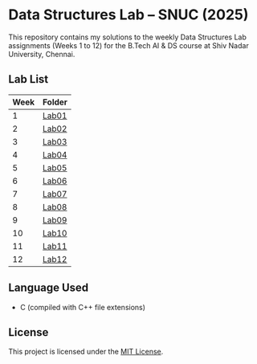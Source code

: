 # Data Structures Lab – SNUC (2025)

This repository contains my solutions to the weekly Data Structures Lab assignments (Weeks 1 to 12) for the B.Tech AI & DS course at Shiv Nadar University, Chennai.

## Lab List

| Week | Folder   |
|------|----------|
| 1  | [Lab01](Lab01/) |
| 2  | [Lab02](Lab02/) |
| 3  | [Lab03](Lab03/) |
| 4  | [Lab04](Lab04/) |
| 5  | [Lab05](Lab05/) |
| 6  | [Lab06](Lab06/) |
| 7  | [Lab07](Lab07/) |
| 8  | [Lab08](Lab08/) |
| 9  | [Lab09](Lab09/) |
| 10 | [Lab10](Lab10/) |
| 11 | [Lab11](Lab11/) |
| 12 | [Lab12](Lab12/) |

## Language Used
- C (compiled with C++ file extensions)


## License
This project is licensed under the [MIT License](LICENSE).
